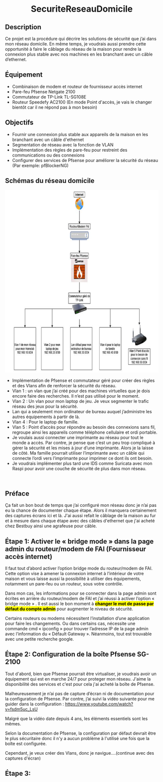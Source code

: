 <h1 align="center">SecuriteReseauDomicile</h1>

## Description
Ce projet est la procédure qui décrire les solutions de sécurité que j’ai dans mon réseau domicile. En même temps, je voudrais aussi prendre cette opportunité à faire le câblage du réseau de la maison pour rendre la connexion plus stable avec nos machines en les branchant avec un câble d’ethernet.

## Équipement
- Combinaison de modem et routeur de fournisseur accès internet
- Pare-feu Pfsense Netgate 2100
- Commutateur de TP-Link TL-SG108E
- Routeur Speedefy AC2100 (En mode Point d'accès, je vais le changer bientôt car il ne répond pas à mon besoin)

## Objectifs
- Fournir une connexion plus stable aux appareils de la maison en les branchant avec un câble d'ethernet
- Segmentation de réseau avec la fonction de VLAN
- Implémentation des règles de pare-feu pour restreint des communications ou des connexions
- Configurer des services de Pfsense pour améliorer la sécurité du réseau (Par exemple: pfBlockerNG)


## Schémas du réseau domicile
<p align="center">
  <img width="1000" height="600" src="https://github.com/ShudeIsLearning/SecuriteReseauDomicile/blob/main/Images/ReseauDomicile.jpg">
</p>

- Implémentation de Pfsense et commutateur géré pour créer des règles et des Vlans afin de renforcer la sécurité du réseau.
-	Vlan 1 : un vlan que j’ai créé pour des machines virtuelles que je dois encore faire des recherches. Il n’est pas utilisé pour le moment.
-	Vlan 2 : Un vlan  pour mon laptop de jeu. Je veux segmenter le trafic réseau des jeux pour la sécurité. 
-	Lan qui a seulement mon ordinateur de bureau auquel j’administre les autres équipements à partir de là.
-	Vlan 4 : Pour le laptop de famille.
-	Vlan 5 : Point d’accès pour répondre au besoin des connexions sans fil, regroupe ainsi les appareils comme téléphone cellulaire et ordi portable.
-	Je voulais aussi connecter une imprimante au réseau pour tout le monde a accès. Par contre, je pense que c’est un peu trop compliqué à gérer la sécurité et les mises à jour d’une imprimante. Alors je la laisse de côté. Ma famille pourrait utiliser l’imprimante avec un câble qui connecte l’ordi vers l’imprimante pour imprimer ce dont ils ont besoin.
-	Je voudrais implémenter plus tard une IDS comme Suricata avec mon Raspi pour avoir une couche de sécurité de plus dans mon réseau.

&ensp;
## Préface
Ça fait un bon bout de temps que j’ai configuré mon réseau donc je n’ai pas eu la chance de documenter chaque étape. Alors il manquera certainement des captures écrans ici et là. J'ai aussi refait le câblage de la maison au fur et à mesure dans chaque étape avec des câbles d'ethernet que j'ai acheté chez Bestbuy ainsi une agrafeuse pour câble.

## Étape 1: Activer le « bridge mode » dans la page admin du routeur/modem de FAI (Fournisseur accès internet)
Il faut tout d’abord activer l’option bridge mode du routeur/modem de FAI. Cette option vise à amener la connexion internet à l’intérieur de votre maison et vous laisse aussi la possibilité à utiliser des équipements, notamment un pare-feu ou un routeur, sous votre contrôle.

Dans mon cas, les informations pour se connecter dans la page admin sont écrites en arrière du routeur/modem de FAI et j’ai réussi à activer l’option « bridge mode » . Il est aussi le bon moment à <mark>**changer le mot de passe par défaut du compte admin**</mark> pour augmenter le niveau de sécurité. 

Certains routeurs ou modems nécessitent l’installation d’une application pour faire les changements. Ou dans certains cas, nécessite une commande cmd « ipconfig » pour trouver l’adresse IP de la page admin avec l’information du « Défault Gateway ». Néanmoins, tout est trouvable avec une petite recherche google. 


## Étape 2: Configuration de la boîte Pfsense SG-2100
Tout d'abord, bien que Pfsense pourrait être virtualiser, je voudrais avoir un équipement qui est en marche 24/7 pour proteger mon réseau. J'aime la disponibilité des services et c'est pour cela  j'ai acheté la boîte de Pfsense.

Malheureusement je n’ai pas de capture d’écran ni de documentation pour la configuration de Pfsense. Par contre, j’ai suivi la vidéo suivante pour me guider dans la configuration :
https://www.youtube.com/watch?v=fsdm5uc_LsU

Malgré que la vidéo date depuis 4 ans, les éléments essentiels sont les mêmes.

Selon la documentation de Pfsense, la configuration par défaut devrait être le plus sécuritaire donc il n'y a aucun problème à l'utilisé une fois que la boîte est configurée.

Cependant, je veux créer des Vlans, donc je navigue....(continue avec des captures d'écran)

## Étape 3:


